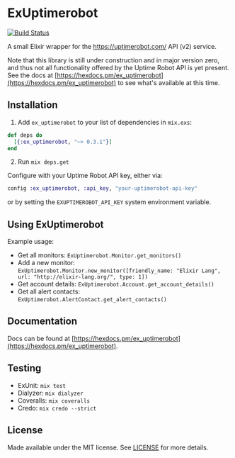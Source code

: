 # ExUptimerobot

[![Build Status](https://travis-ci.org/juhalehtonen/ex_uptimerobot.svg?branch=master)](https://travis-ci.org/juhalehtonen/ex_uptimerobot)

A small Elixir wrapper for the https://uptimerobot.com/ API (v2) service.

Note that this library is still under construction and in major version zero, and thus not all functionality offered by the Uptime Robot API is yet present. See the docs at [https://hexdocs.pm/ex_uptimerobot](https://hexdocs.pm/ex_uptimerobot) to see what's available at this time.

## Installation

1. Add `ex_uptimerobot` to your list of dependencies in `mix.exs`:

```elixir
def deps do
  [{:ex_uptimerobot, "~> 0.3.1"}]
end
```

2. Run `mix deps.get`

Configure with your Uptime Robot API key, either via:

```elixir
config :ex_uptimerobot, :api_key, "your-uptimerobot-api-key"
```

or by setting the `EXUPTIMEROBOT_API_KEY` system environment variable.

## Using ExUptimerobot

Example usage:

- Get all monitors: `ExUptimerobot.Monitor.get_monitors()`
- Add a new monitor: `ExUptimerobot.Monitor.new_monitor([friendly_name: "Elixir Lang", url: "http://elixir-lang.org/", type: 1])`
- Get account details: `ExUptimerobot.Account.get_account_details()`
- Get all alert contacts: `ExUptimerobot.AlertContact.get_alert_contacts()`

## Documentation

Docs can be found at [https://hexdocs.pm/ex_uptimerobot](https://hexdocs.pm/ex_uptimerobot).

## Testing

- ExUnit: `mix test`
- Dialyzer: `mix dialyzer`
- Coveralls: `mix coveralls`
- Credo: `mix credo --strict`

## License

Made available under the MIT license. See [LICENSE](LICENSE.md) for more details.

